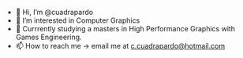 - 👋 Hi, I’m @cuadrapardo
- 👀 I’m interested in Computer Graphics
- 🌱 Currrently studying a masters in High Performance Graphics with Games Engineering.
- 📫 How to reach me -> email me at c.cuadrapardo@hotmail.com

<!---
cuadrapardo/cuadrapardo is a ✨ special ✨ repository because its `README.md` (this file) appears on your GitHub profile.
You can click the Preview link to take a look at your changes.
--->
